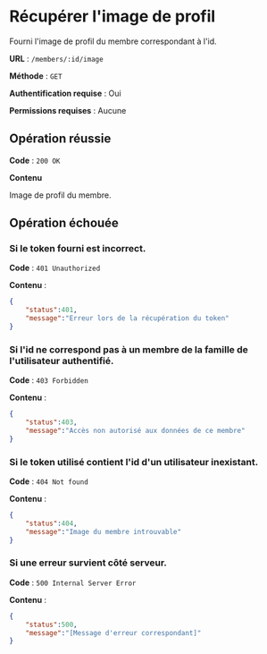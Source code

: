 # Récupérer l'image de profil

Fourni l'image de profil du membre correspondant à l'id.

**URL** : `/members/:id/image`

**Méthode** : `GET`

**Authentification requise** : Oui

**Permissions requises** : Aucune

## Opération réussie

**Code** : `200 OK`

**Contenu**

Image de profil du membre.

## Opération échouée
### Si le token fourni est incorrect.

**Code** : `401 Unauthorized`

**Contenu** :

```json
{
    "status":401,
    "message":"Erreur lors de la récupération du token"
}
```

### Si l'id ne correspond pas à un membre de la famille de l'utilisateur authentifié.

**Code** : `403 Forbidden`

**Contenu** :

```json
{
	"status":403,
	"message":"Accès non autorisé aux données de ce membre"
}
```

### Si le token utilisé contient l'id d'un utilisateur inexistant.

**Code** : `404 Not found`

**Contenu** :

```json
{
    "status":404,
    "message":"Image du membre introuvable"
}
```

### Si une erreur survient côté serveur.

**Code** : `500 Internal Server Error`

**Contenu** :

```json
{
    "status":500,
    "message":"[Message d'erreur correspondant]"
}
```
